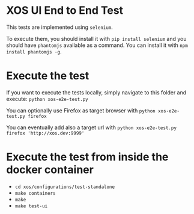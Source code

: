 # XOS UI End to End Test

This tests are implemented using `selenium`.

To execute them, you should install it with `pip install selenium` and you should have `phantomjs` available as a command. You can install it with `npm install phantomjs -g`.

# Execute the test
If you want to execute the tests locally, simply navigate to this folder and execute: `python xos-e2e-test.py`

You can optionally use Firefox as target browser with `python xos-e2e-test.py firefox`

You can eventually add also a target url with `python xos-e2e-test.py firefox 'http://xos.dev:9999'`

# Execute the test from inside the docker container
- `cd xos/configurations/test-standalone`
- `make containers`
- `make`
- `make test-ui`